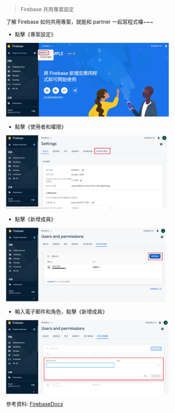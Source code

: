 > Firebase 共用專案設定

了解 Firebase 如何共用專案，就能和 partner 一起寫程式囉~~~

* 點擊《專案設定》
<img src="教程圖片/1.jpg" width="ˇ250px" height="200px">


* 點擊《使用者和權限》
<img src="教程圖片/8.png" width="ˇ250px" height="200px">


* 點擊《新增成員》
<img src="教程圖片/9.png" width="ˇ250px" height="200px">


* 輸入電子郵件和角色，點擊《新增成員》
<img src="教程圖片/10.png" width="ˇ250px" height="200px">


 參考資料: [FirebaseDocs](https://firebase.google.com/docs?hl=zh-tw)      
